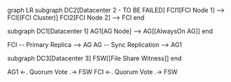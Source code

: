 graph LR
  subgraph DC2[Datacenter 2 - TO BE FAILED]
    FCI1[FCI Node 1] --> FCI[(FCI Cluster)]
    FCI2[FCI Node 2] --> FCI
  end

  subgraph DC1[Datacenter 1]
    AG1[AG Node] --> AG[[AlwaysOn AG]]
  end

  FCI -- Primary Replica --> AG
  AG -- Sync Replication --> AG1

  subgraph DC3[Datacenter 3]
    FSW[[File Share Witness]]
  end

  AG1 <-. Quorum Vote .-> FSW
  FCI <-. Quorum Vote .-> FSW
